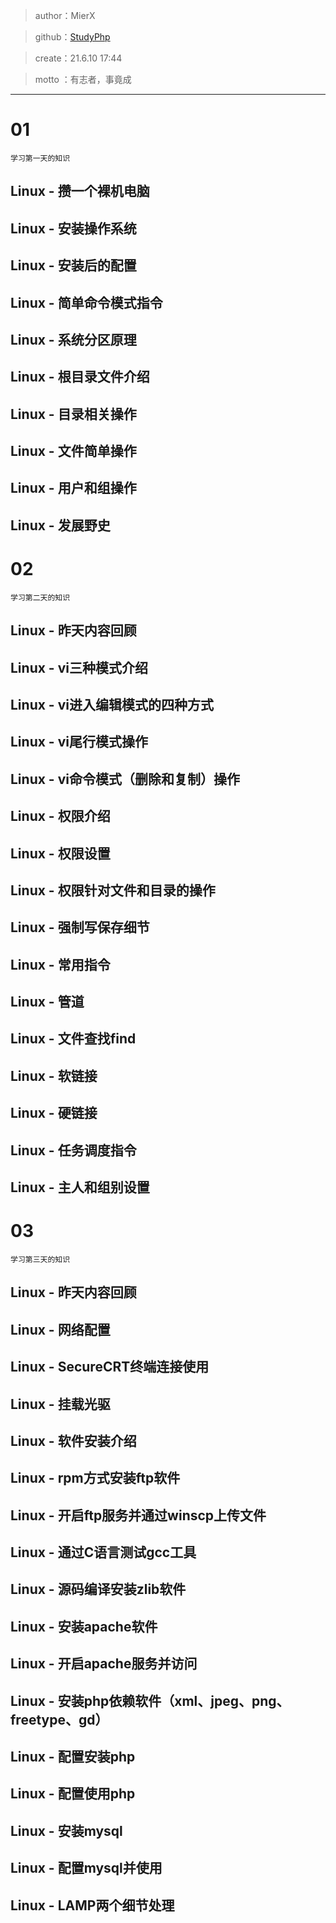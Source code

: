 >author：MierX

>github：[StudyPhp](https://github.com/MierX/StudyPhp)

>create：21.6.10 17:44

>motto ：有志者，事竟成
---
#   01
    学习第一天的知识
##  Linux - 攒一个裸机电脑
##  Linux - 安装操作系统
##  Linux - 安装后的配置
##  Linux - 简单命令模式指令
##  Linux - 系统分区原理
##  Linux - 根目录文件介绍
##  Linux - 目录相关操作
##  Linux - 文件简单操作
##  Linux - 用户和组操作
##  Linux - 发展野史
#   02
    学习第二天的知识
##  Linux - 昨天内容回顾
##  Linux - vi三种模式介绍
##  Linux - vi进入编辑模式的四种方式
##  Linux - vi尾行模式操作
##  Linux - vi命令模式（删除和复制）操作
##  Linux - 权限介绍
##  Linux - 权限设置
##  Linux - 权限针对文件和目录的操作
##  Linux - 强制写保存细节
##  Linux - 常用指令
##  Linux - 管道
##  Linux - 文件查找find
##  Linux - 软链接
##  Linux - 硬链接
##  Linux - 任务调度指令
##  Linux - 主人和组别设置
#   03
    学习第三天的知识
##  Linux - 昨天内容回顾
##  Linux - 网络配置
##  Linux - SecureCRT终端连接使用
##  Linux - 挂载光驱
##  Linux - 软件安装介绍
##  Linux - rpm方式安装ftp软件
##  Linux - 开启ftp服务并通过winscp上传文件
##  Linux - 通过C语言测试gcc工具
##  Linux - 源码编译安装zlib软件
##  Linux - 安装apache软件
##  Linux - 开启apache服务并访问
##  Linux - 安装php依赖软件（xml、jpeg、png、freetype、gd）
##  Linux - 配置安装php
##  Linux - 配置使用php
##  Linux - 安装mysql
##  Linux - 配置mysql并使用
##  Linux - LAMP两个细节处理